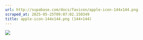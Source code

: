 ```yaml
---
url: http://supabase.com/docs/favicon/apple-icon-144x144.png
scraped_at: 2025-05-25T09:07:02.150349
title: apple-icon-144x144.png (144×144)
---
```


![](https://supabase.com/docs/favicon/apple-icon-144x144.png)

